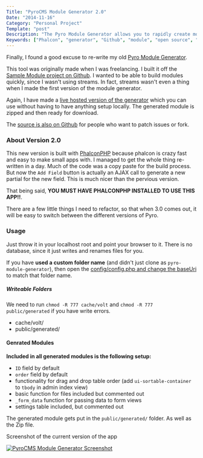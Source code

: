 ```yaml
---
Title: "PyroCMS Module Generator 2.0"
Date: "2014-11-16"
Category: "Personal Project"
Template: "post"
Description: "The Pyro Module Generator allows you to rapidly create modules for Pyro 2.2 and up"
Keywords: ["Phalcon", "generator", "Github", "module", "open source", "PHP", "Pyro", "tool", "build", "live", "demo"]
---
```


Finally, I found a good excuse to re-write my old [Pyro Module Generator](https://ohdoylerules.com/personal-project/pyro-module-generator).

This tool was originally made when I was freelancing. I built it off the [Sample Module project on Github](https://github.com/pyrocms/sample). I wanted to be able to build modules quickly, since I wasn't using streams. In fact, streams wasn't even a thing when I made the first version of the module generator.

Again, I have made a [live hosted version of the generator](http://dev.warpaintmedia.ca/pyro-module-generator/ "PyroCMS Module Generator Website") which you can use without having to have anything setup locally. The generated module is zipped and then ready for download.

The [source is also on Github](https://github.com/james2doyle/pyro-module-generator "PyroCMS Module Generator On Github") for people who want to patch issues or fork.

### About Version 2.0

This new version is built with [PhalconPHP](http://phalconphp.com/en/) because phalcon is crazy fast and easy to make small apps with. I managed to get the whole thing re-written in a day. Much of the code was a copy paste for the build process. But now the `Add Field` button is actually an AJAX call to generate a new partial for the new field. This is much nicer than the pervious version.

That being said, **YOU MUST HAVE PHALCONPHP INSTALLED TO USE THIS APP!!**.

There are a few little things I need to refactor, so that when 3.0 comes out, it will be easy to switch between the different versions of Pyro.

### Usage

Just throw it in your localhost root and point your browser to it. There is no database, since it just writes and renames files for you.

If you have **used a custom folder name** (and didn't just clone as `pyro-module-generator`), then open the [config/config.php and change the baseUri](https://github.com/james2doyle/pyro-module-generator/blob/master/config/config.php#L7) to match that folder name.

##### Writeable Folders

We need to run `chmod -R 777 cache/volt` and `chmod -R 777 public/generated` if you have write errors.

* cache/volt/
* public/generated/

#### Genrated Modules

**Included in all generated modules is the following setup:**

* `ID` field by default
* `order` field by default
* functionality for drag and drop table order (add `ui-sortable-container` to `tbody` in admin index view)
* basic function for files included but commented out
* `_form_data` function for passing data to form views
* settings table included, but commented out

The generated module gets put in the `public/generated/` folder. As well as the Zip file.

<div class="center">
  <p>Screenshot of the current version of the app</p>
  <a href="https://ohdoylerules.com/images/pmg2.jpeg" title="PyroCMS Module Generator Screenshot" target="_blank"><img alt="PyroCMS Module Generator Screenshot" src="https://ohdoylerules.com/images/pmg2.jpeg" ></a>
</div>
